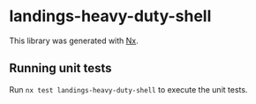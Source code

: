 # landings-heavy-duty-shell

This library was generated with [Nx](https://nx.dev).

## Running unit tests

Run `nx test landings-heavy-duty-shell` to execute the unit tests.
